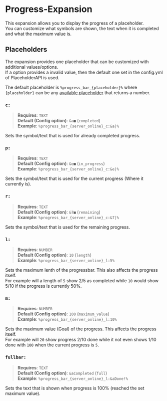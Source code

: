 [available placeholder]: https://helpch.at/placeholders

# Progress-Expansion
This expansion allows you to display the progress of a placeholder.  
You can customize what symbols are shown, the text when it is completed and what the maximum value is.

## Placeholders
The expansion provides one placeholder that can be customized with additional values/options.  
If a option provides a invalid value, then the default one set in the config.yml of PlaceholderAPI is used.

The default placeholder is `%progress_bar_{placeholder}%` where `{placeholder}` can be any [available placeholder] that returns a number.

### `c:`
> **Requires**: `TEXT`  
> **Default (Config option)**: `&a■` (`completed`)  
> **Example**: `%progress_bar_{server_online}_c:&a|%`

Sets the symbol/text that is used for already completed progress.

### `p:`
> **Requires**: `TEXT`  
> **Default (Config option)**: `&e■` (`in_progress`)  
> **Example**: `%progress_bar_{server_online}_c:&e|%`

Sets the symbol/text that is used for the current progress (Where it currently is).

### `r:`
> **Requires**: `TEXT`  
> **Default (Config option)**: `&7■` (`remaining`)  
> **Example**: `%progress_bar_{server_online}_c:&7|%`

Sets the symbol/text that is used for the remaining progress.

### `l:`
> **Requires**: `NUMBER`  
> **Default (Config option)**: `10` (`length`)  
> **Example**: `%progress_bar_{server_online}_l:5%`

Sets the maximum lenth of the progressbar. This also affects the progress itself.  
For example will a length of `5` show 2/5 as completed while `10` would show 5/10 if the progress is currently 50%.

### `m:`
> **Requires**: `NUMBER`  
> **Default (Config option)**: `100` (`maximum_value`)  
> **Example**: `%progress_bar_{server_online}_l:10%`

Sets the maximum value (Goal) of the progress. This affects the progress itself.  
For example will `20` show progress 2/10 done while it not even shows 1/10 done with `100` when the current progress is `5`.

### `fullbar:`
> **Requires**: `TEXT`  
> **Default (Config option)**: `&aCompleted` (`full`)  
> **Example**: `%progress_bar_{server_online}_l:&aDone!%`

Sets the text that is shown when progress is 100% (reached the set maximum value).
